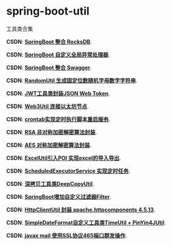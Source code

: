 # spring-boot-util
工具类合集

**CSDN**: [**SpringBoot 整合 RocksDB**](https://editor.csdn.net/md?not_checkout=1&articleId=121684704).

**CSDN**: [**SpringBoot 自定义全局异常处理器**](https://blog.csdn.net/weixin_39792935/article/details/121249071).

**CSDN**: [**SpringBoot 整合 Swagger**](https://blog.csdn.net/weixin_39792935/article/details/116154393).

**CSDN**: [**RandomUtil 生成固定位数随机字母数字字符串**](https://blog.csdn.net/weixin_39792935/article/details/115917221).

**CSDN**: [**JWT工具类封装JSON Web Token**](https://blog.csdn.net/weixin_39792935/article/details/116153987).

**CSDN**: [**Web3Util 连接以太坊节点**](https://blog.csdn.net/weixin_39792935/article/details/115730970).

**CSDN**: [**crontab实现定时执行脚本重启服务**](https://blog.csdn.net/weixin_39792935/article/details/107254814).

**CSDN**: [**RSA 非对称加密解密算法封装**](https://blog.csdn.net/weixin_39792935/article/details/106381898).

**CSDN**: [**AES 对称加密解密算法封装**](https://blog.csdn.net/weixin_39792935/article/details/106381347).

**CSDN**: [**ExcelUtil引入POI 实现excel的导入导出**](https://blog.csdn.net/weixin_39792935/article/details/105950144).

**CSDN**: [**ScheduledExecutorService 实现定时任务**](https://blog.csdn.net/weixin_39792935/article/details/105357000).

**CSDN**: [**深拷贝工具类DeepCopyUtil**](https://blog.csdn.net/weixin_39792935/article/details/104789142).

**CSDN**: [**SpringBoot增加自定义过滤器Filter**](https://blog.csdn.net/weixin_39792935/article/details/103289617).

**CSDN**: [**HttpClientUtil 封装 apache.httpcomponents 4.5.13**](https://blog.csdn.net/weixin_39792935/article/details/89002792).

**CSDN**: [**SimpleDateFormat自定义工具类TimeUtil + PinYin4JUtil**](https://blog.csdn.net/weixin_39792935/article/details/87730728).

**CSDN**: [**javax mail 使用SSL协议465端口群发操作**](https://blog.csdn.net/weixin_39792935/article/details/86616175).
